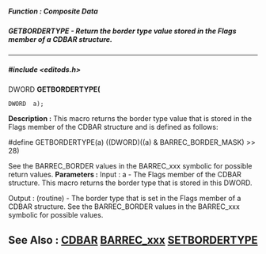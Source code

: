 ##### Function : Composite Data
##### GETBORDERTYPE - Return the border type value stored in the Flags member of a CDBAR structure.
---
##### #include <editods.h>
DWORD **GETBORDERTYPE(**

	DWORD  a);
**Description :**
This macro returns the border type value that is stored in the Flags member of 
the CDBAR structure and is defined as follows:

#define GETBORDERTYPE(a) ((DWORD)((a) & BARREC_BORDER_MASK) >> 28)

See the BARREC_BORDER values in the BARREC_xxx symbolic for possible return 
values.
**Parameters :**
Input :
a  -  The Flags member of the CDBAR structure.  This macro returns the border type that is stored in this DWORD.

Output :
(routine)  -  The border type that is set in the Flags member of a CDBAR structure.  See the BARREC_BORDER values in the BARREC_xxx symbolic for possible values.


**See Also :**
[CDBAR](D:/md_files/CDBAR.md)
[BARREC_xxx](D:/md_files/BARREC_xxx.md)
[SETBORDERTYPE](D:/md_files/SETBORDERTYPE.md)
---
